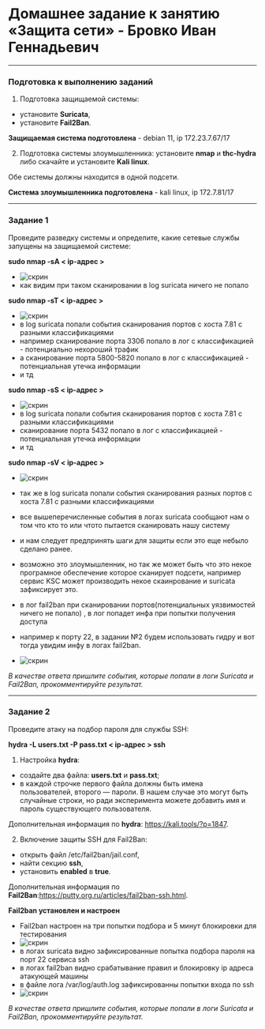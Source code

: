 # Домашнее задание к занятию «Защита сети» - Бровко Иван Геннадьевич

------

### Подготовка к выполнению заданий

1. Подготовка защищаемой системы:

- установите **Suricata**,
- установите **Fail2Ban**.

**Защищаемая система подготовлена** - debian 11, ip 172.23.7.67/17

2. Подготовка системы злоумышленника: установите **nmap** и **thc-hydra** либо скачайте и установите **Kali linux**.

Обе системы должны находится в одной подсети.

**Система злоумышленника подготовлена** - kali linux, ip 172.7.81/17

------

### Задание 1

Проведите разведку системы и определите, какие сетевые службы запущены на защищаемой системе:

**sudo nmap -sA < ip-адрес >**
* ![скрин](img/hw-13-03/1.png)
* как видим при таком сканировании в log suricata ничего не попало

**sudo nmap -sT < ip-адрес >**
* ![скрин](img/hw-13-03/1-2.png)
* в log suricata попали события сканирования портов с хоста 7.81 с разными классификациями
* например сканирование порта 3306 попало в лог с классификацией - потенциально нехороший трафик
* а сканирование порта 5800-5820 попало в лог с классификацией -  потенциальная утечка информации
* и тд

**sudo nmap -sS < ip-адрес >**
* ![скрин](img/hw-13-03/1-3.png)
* в log suricata попали события сканирования портов с хоста 7.81 с разными классификациями
* сканирование порта 5432 попало в лог с классификацией -  потенциальная утечка информации
* и тд

**sudo nmap -sV < ip-адрес >**
* ![скрин](img/hw-13-03/1-4.png)
* так же в log suricata попали события сканирования разных портов с хоста 7.81 с разными классификациями

* все вышеперечисленные события в логах suricata сообщают нам о том что кто то или чтото пытается сканировать нашу систему
* и нам следует предпринять шаги для защиты если это еще небыло сделано ранее.
* возможно это злоумышленник, но так же может быть что это некое програмное обеспечение которое сканирует подсети, например сервис KSC может производить некое скаинрование и suricata зафиксирует это.



* в лог fail2ban при сканировании портов(потенциальных уязвимостей ничего не попало) , в лог попадет инфа при попытки получения доступа
* например к порту 22, в задании №2 будем использовать гидру и вот тогда увидим инфу в логах fail2ban.
* ![скрин](img/hw-13-03/1-1.png)

*В качестве ответа пришлите события, которые попали в логи Suricata и Fail2Ban, прокомментируйте результат.*

------

### Задание 2

Проведите атаку на подбор пароля для службы SSH:

**hydra -L users.txt -P pass.txt < ip-адрес > ssh**

1. Настройка **hydra**: 
 
 - создайте два файла: **users.txt** и **pass.txt**;
 - в каждой строчке первого файла должны быть имена пользователей, второго — пароли. В нашем случае это могут быть случайные строки, но ради эксперимента можете добавить имя и пароль существующего пользователя.

Дополнительная информация по **hydra**: https://kali.tools/?p=1847.

2. Включение защиты SSH для Fail2Ban:

-  открыть файл /etc/fail2ban/jail.conf,
-  найти секцию **ssh**,
-  установить **enabled**  в **true**.

Дополнительная информация по **Fail2Ban**:https://putty.org.ru/articles/fail2ban-ssh.html.

**Fail2ban установлен и настроен**
* Fail2ban настроен на три попытки подбора и 5 минут блокировки для тестирования
* ![скрин](img/hw-13-03/2.png)
* в логах suricata видно зафиксированные попытка подбора пароля на порт 22  сервиса ssh
* в логах fail2ban видно срабатывание правил и блокировку ip адреса атакующей машины
* в файле лога /var/log/auth.log зафиксированны попытки входа по ssh
* ![скрин](img/hw-13-03/2-1.png)

*В качестве ответа пришлите события, которые попали в логи Suricata и Fail2Ban, прокомментируйте результат.*
